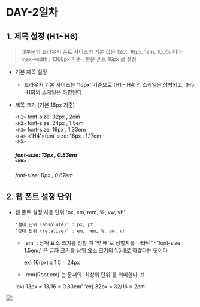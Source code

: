 # DAY-2일차 

## 1. 제목 설정 (H1~H6)

> 대부분의 브라우저 폰트 사이즈의 기본 값은 12pt, 16px, 1em, 100% 이다 <br>
> max-width : 1366px 기준 , 본문 폰트 16px 로 설정

- 기본 제목 설정

    - 브라우저 기본 사이즈는 '16px' 기준으로 (H1 - H4)의 스케일은 상향되고, (H5 -H6)의 스케일은 하향된다


- 제목 크기 (기본 16px 기준)

    `<H1>` font-size: 32px , 2em <br>
    `<H2>` font-size: 24px , 1.5em <br>
    `<H3>` font-size: 19px , 1.33em <br>
    `<H4>` <'H4'>font-size: 16px , 1.17em <br>
    `<H5>` <H5> font-size: 13px , 0.83em <br>
    `<H6>` <H6> font-size: 11px , 0.67em <br>

## 2. 웹 폰트 설정 단위 
- 웹 폰트 설정 사용 단위 'px, em, rem, %, vw, vh'

      '절대 단위 (absolute)' : px, pt
      '상대 단위 (relative)' : em, rem, %, vw, vh

     - 'em' : 상위 요소 크기를 정할 때 '몇 배'로 정할지를 나타낸다 
       'font-size: 1.5em;' 은 글자 크기를 상위 요소 크기의 1.5배로 하겠다는 뜻이다 

       ex) 16(px) x 1.5 = 24px

     - 'rem(Root em)'는 문서의 '최상위 단위'를 의미한다
       'd

    'ex) 13px = 13/16 = 0.83em' 
    'ex) 32px = 32/16 = 2em'

![](http://pxtoem.com/)
<br>

